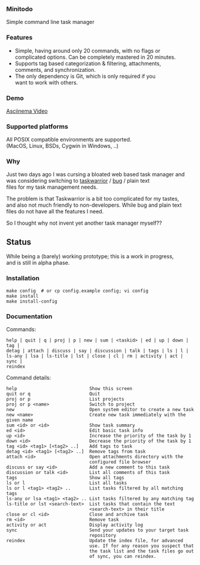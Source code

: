 ### Minitodo
Simple command line task manager

### Features
- Simple, having around only 20 commands, with no flags or  
  complicated options. Can be completely mastered in 20 minutes.
- Supports tag based categorization & filtering, attachments,  
  comments, and synchronization.
- The only dependency is Git, which is only required if you  
  want to work with others.

### Demo
[Asciinema Video](https://asciinema.org/a/mh3BCiHVr9AvC4cihMpw1WAL1)

### Supported platforms
All POSIX compatible environments are supported.  
(MacOS, Linux, BSDs, Cygwin in Windows, ..)

### Why

Just two days ago I was cursing a bloated web based task manager and  
was considering switching to [taskwarrior][1] / [bug][2] / plain text  
files  for my task management needs.

The problem is that Taskwarrior is a bit too complicated for my tastes,  
and also not much friendly to non-developers. While bug and plain text  
files do not have all the features I need.

So I thought why not invent yet another task manager myself??

## Status

While being a (barely) working prototype; this is a work in progress,  
and is still in alpha phase.

### Installation

    make config  # or cp config.example config; vi config
    make install
    make install-config

### Documentation

Commands:

    help | quit | q | proj | p | new | sum | <taskid> | ed | up | down | tag |
    detag | attach | discuss | say | discussion | talk | tags | ls | l |
    ls-any | lsa | ls-title | lst | close | cl | rm | activity | act | sync |
    reindex

Command details:

    help                           Show this screen
    quit or q                      Quit
    proj or p                      List projects
    proj or p <name>               Switch to project
    new                            Open system editor to create a new task
    new <name>                     Create new task immediately with the given name
    sum <id> or <id>               Show task summary
    ed <id>                        Edit basic task info
    up <id>                        Increase the priority of the task by 1
    down <id>                      Decrease the priority of the task by 1
    tag <id> <tag1> [<tag2> ..]    Add tags to task
    detag <id> <tag1> [<tag2> ..]  Remove tags from task
    attach <id>                    Open attachments directory with the
                                   configured file browser
    discuss or say <id>            Add a new comment to this task
    discussion or talk <id>        List all comments of this task
    tags                           Show all tags
    ls or l                        List all tasks
    ls or l <tag1> <tag2> ..       List tasks filtered by all matching tags
    ls-any or lsa <tag1> <tag2> .. List tasks filtered by any matching tag
    ls-title or lst <search-text>  List tasks that contain the text
                                   <search-text> in their title
    close or cl <id>               Close and archive task
    rm <id>                        Remove task
    activity or act                Display activity log
    sync                           Send your updates to your target task
                                   repository
    reindex                        Update the index file, for advanced
                                   use. If for any reason you suspect that
                                   the task list and the task files go out
                                   of sync, you can reindex.

[1]: https://taskwarrior.org/
[2]: https://github.com/driusan/bug
